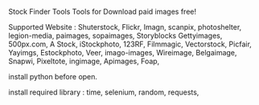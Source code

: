 Stock Finder Tools
Tools for Download paid images free!

Supported Website :
Shuterstock,
Flickr,
Imagn,
scanpix,
photoshelter,
legion-media,
paimages,
sopaimages,
Storyblocks
Gettyimages,
500px.com,
A Stock,
iStockphoto,
123RF,
Filmmagic,
Vectorstock,
Picfair,
Yayimgs,
Estockphoto,
Veer,
imago-images,
Wireimage,
Belgaimage,
Snapwi,
Pixeltote,
ingimage,
Apimages,
Foap,



install python before open.

install required library  :
time,
selenium,
random,
requests,
